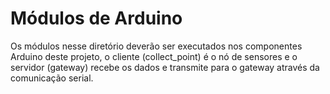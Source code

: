 # Módulos de Arduino

Os módulos nesse diretório deverão ser executados nos componentes Arduino deste projeto, o cliente (collect_point) é o nó de sensores e o servidor (gateway) recebe os dados e transmite para o gateway através da comunicação serial.
